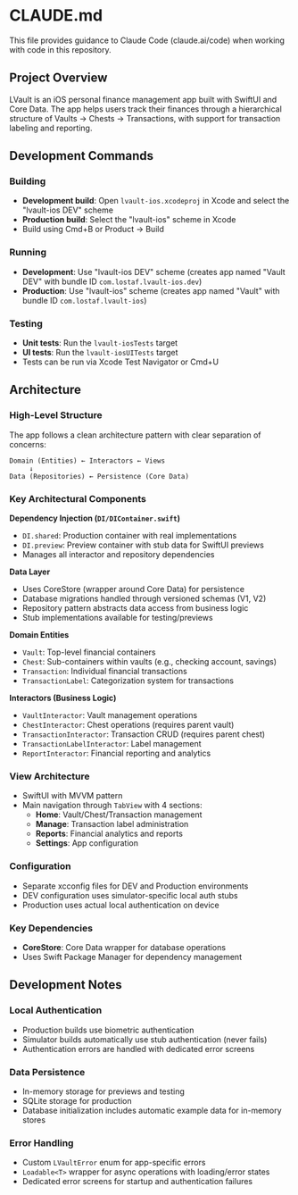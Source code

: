 # CLAUDE.md

This file provides guidance to Claude Code (claude.ai/code) when working with code in this repository.

## Project Overview

LVault is an iOS personal finance management app built with SwiftUI and Core Data. The app helps users track their finances through a hierarchical structure of Vaults → Chests → Transactions, with support for transaction labeling and reporting.

## Development Commands

### Building
- **Development build**: Open `lvault-ios.xcodeproj` in Xcode and select the "lvault-ios DEV" scheme
- **Production build**: Select the "lvault-ios" scheme in Xcode
- Build using Cmd+B or Product → Build

### Running
- **Development**: Use "lvault-ios DEV" scheme (creates app named "Vault DEV" with bundle ID `com.lostaf.lvault-ios.dev`)
- **Production**: Use "lvault-ios" scheme (creates app named "Vault" with bundle ID `com.lostaf.lvault-ios`)

### Testing
- **Unit tests**: Run the `lvault-iosTests` target
- **UI tests**: Run the `lvault-iosUITests` target
- Tests can be run via Xcode Test Navigator or Cmd+U

## Architecture

### High-Level Structure
The app follows a clean architecture pattern with clear separation of concerns:

```
Domain (Entities) ← Interactors ← Views
     ↓
Data (Repositories) ← Persistence (Core Data)
```

### Key Architectural Components

**Dependency Injection (`DI/DIContainer.swift`)**
- `DI.shared`: Production container with real implementations
- `DI.preview`: Preview container with stub data for SwiftUI previews
- Manages all interactor and repository dependencies

**Data Layer**
- Uses CoreStore (wrapper around Core Data) for persistence
- Database migrations handled through versioned schemas (V1, V2)
- Repository pattern abstracts data access from business logic
- Stub implementations available for testing/previews

**Domain Entities**
- `Vault`: Top-level financial containers
- `Chest`: Sub-containers within vaults (e.g., checking account, savings)
- `Transaction`: Individual financial transactions
- `TransactionLabel`: Categorization system for transactions

**Interactors (Business Logic)**
- `VaultInteractor`: Vault management operations
- `ChestInteractor`: Chest operations (requires parent vault)
- `TransactionInteractor`: Transaction CRUD (requires parent chest)
- `TransactionLabelInteractor`: Label management
- `ReportInteractor`: Financial reporting and analytics

### View Architecture
- SwiftUI with MVVM pattern
- Main navigation through `TabView` with 4 sections:
  - **Home**: Vault/Chest/Transaction management
  - **Manage**: Transaction label administration
  - **Reports**: Financial analytics and reports
  - **Settings**: App configuration

### Configuration
- Separate xcconfig files for DEV and Production environments
- DEV configuration uses simulator-specific local auth stubs
- Production uses actual local authentication on device

### Key Dependencies
- **CoreStore**: Core Data wrapper for database operations
- Uses Swift Package Manager for dependency management

## Development Notes

### Local Authentication
- Production builds use biometric authentication
- Simulator builds automatically use stub authentication (never fails)
- Authentication errors are handled with dedicated error screens

### Data Persistence
- In-memory storage for previews and testing
- SQLite storage for production
- Database initialization includes automatic example data for in-memory stores

### Error Handling
- Custom `LVaultError` enum for app-specific errors
- `Loadable<T>` wrapper for async operations with loading/error states
- Dedicated error screens for startup and authentication failures